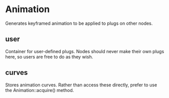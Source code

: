 # Animation

Generates keyframed animation to be applied to plugs
on other nodes.

## user 

 Container for user-defined plugs. Nodes
should never make their own plugs here,
so users are free to do as they wish. 

## curves 

 Stores animation curves. Rather than access
these directly, prefer to use the Animation::acquire()
method. 

